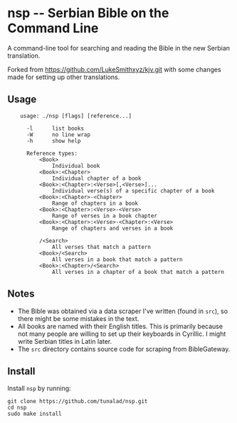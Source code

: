 # nsp -- Serbian Bible on the Command Line
A command-line tool for searching and reading the Bible in the new Serbian translation.

Forked from https://github.com/LukeSmithxyz/kjv.git with some changes made for setting up other translations.

## Usage
```
    usage: ./nsp [flags] [reference...]

      -l      list books
      -W      no line wrap
      -h      show help

      Reference types:
          <Book>
              Individual book
          <Book>:<Chapter>
              Individual chapter of a book
          <Book>:<Chapter>:<Verse>[,<Verse>]...
              Individual verse(s) of a specific chapter of a book
          <Book>:<Chapter>-<Chapter>
              Range of chapters in a book
          <Book>:<Chapter>:<Verse>-<Verse>
              Range of verses in a book chapter
          <Book>:<Chapter>:<Verse>-<Chapter>:<Verse>
              Range of chapters and verses in a book

          /<Search>
              All verses that match a pattern
          <Book>/<Search>
              All verses in a book that match a pattern
          <Book>:<Chapter>/<Search>
              All verses in a chapter of a book that match a pattern
```
## Notes
- The Bible was obtained via a data scraper I've written (found in `src`), so there might be some mistakes in the text.
- All books are named with their English titles. This is primarily because not many people are willing to set up their keyboards in Cyrillic. I might write Serbian titles in Latin later.
- The `src` directory contains source code for scraping from BibleGateway. 

## Install
Install `nsp` by running:

```
git clone https://github.com/tunalad/nsp.git
cd nsp
sudo make install
```
